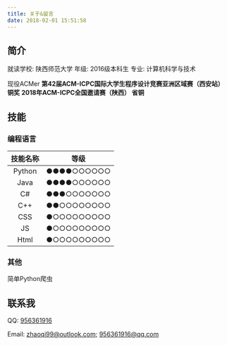 ```yaml
---
title: 关于&留言
date: 2018-02-01 15:51:58
---
```

## 简介
就读学校: 陕西师范大学
年级: 2016级本科生
专业: 计算机科学与技术

现役ACMer
**第42届ACM-ICPC国际大学生程序设计竞赛亚洲区域赛（西安站） 铜奖**
**2018年ACM-ICPC全国邀请赛（陕西） 省铜**

## 技能
### 编程语言
| 技能名称 | 等级 |
| :-: | :-: |
| Python | ●●●●○○○○○○|
| Java | ●●●●○○○○○○ |
| C# | ●●●○○○○○○○ |
| C++ | ●●○○○○○○○○ |
| CSS | ●○○○○○○○○○ |
| JS | ●○○○○○○○○○ |
| Html | ●○○○○○○○○○ |

### 其他
简单Python爬虫

## 联系我
QQ: [956361916](tencent://AddContact/?fromId=45&fromSubId=1&subcmd=all&uin=956361916&website=www.oicqzone.com)

Email: [zhaoqi99@outlook.com](mailto:zhaoqi99@outlook.com); [956361916@qq.com](mailto:956361916@qq.com)
